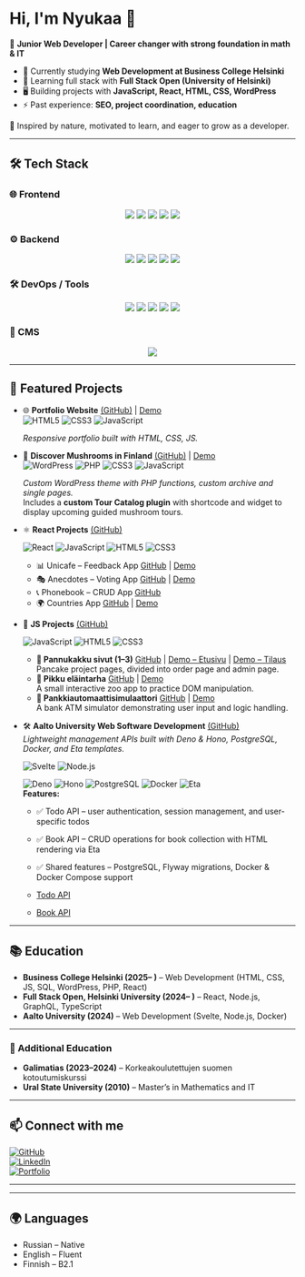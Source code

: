 # Hi, I'm Nyukaa 👋  

🎯 **Junior Web Developer | Career changer with strong foundation in math & IT**  

- 🌱 Currently studying **Web Development at Business College Helsinki**  
- 🚀 Learning full stack with **Full Stack Open (University of Helsinki)**  
- 🖥️ Building projects with **JavaScript, React, HTML, CSS, WordPress**  
- ⚡ Past experience: **SEO, project coordination, education**

🌿 Inspired by nature, motivated to learn, and eager to grow as a developer. 

---


## 🛠 Tech Stack  

### 🌐 Frontend  
<p align="center">
  <img src="https://img.shields.io/badge/HTML5-E34F26?style=for-the-badge&logo=html5&logoColor=white" />
  <img src="https://img.shields.io/badge/CSS3-1572B6?style=for-the-badge&logo=css3&logoColor=white" />
  <img src="https://img.shields.io/badge/JavaScript-F7DF1E?style=for-the-badge&logo=javascript&logoColor=black" />
  <img src="https://img.shields.io/badge/React-20232A?style=for-the-badge&logo=react&logoColor=61DAFB" />
  <img src="https://img.shields.io/badge/Svelte-FF3E00?style=for-the-badge&logo=svelte&logoColor=white" />
</p>

### ⚙️ Backend  
<p align="center">
  <img src="https://img.shields.io/badge/Node.js-339933?style=for-the-badge&logo=nodedotjs&logoColor=white" />
  <img src="https://img.shields.io/badge/Express.js-000000?style=for-the-badge&logo=express&logoColor=white" />
  <img src="https://img.shields.io/badge/PHP-777BB4?style=for-the-badge&logo=php&logoColor=white" />
  <img src="https://img.shields.io/badge/MySQL-4479A1?style=for-the-badge&logo=mysql&logoColor=white" />
  <img src="https://img.shields.io/badge/PostgreSQL-316192?style=for-the-badge&logo=postgresql&logoColor=white" />
</p>

### 🛠 DevOps / Tools  
<p align="center">
  <img src="https://img.shields.io/badge/Docker-2496ED?style=for-the-badge&logo=docker&logoColor=white" />
  <img src="https://img.shields.io/badge/Git-F05032?style=for-the-badge&logo=git&logoColor=white" />
  <img src="https://img.shields.io/badge/GitHub-181717?style=for-the-badge&logo=github&logoColor=white" />
  <img src="https://img.shields.io/badge/VS Code-007ACC?style=for-the-badge&logo=visualstudiocode&logoColor=white" />
  <img src="https://img.shields.io/badge/Linux-FCC624?style=for-the-badge&logo=linux&logoColor=black" />
</p>

### 🎨 CMS  
<p align="center">
  <img src="https://img.shields.io/badge/WordPress-21759B?style=for-the-badge&logo=wordpress&logoColor=white" />
</p>

---

## 🔑 Featured Projects  

- 🌐 **Portfolio Website** [(GitHub)](https://github.com/Nyukaa/BCNew/tree/main/HTML/profile_page_project) | [Demo](https://nyukaa.github.io/BCNew/Portfolio/index.html)  
  ![HTML5](https://img.shields.io/badge/HTML5-E34F26?style=for-the-badge&logo=html5&logoColor=white)
  ![CSS3](https://img.shields.io/badge/CSS3-1572B6?style=for-the-badge&logo=css3&logoColor=white)
  ![JavaScript](https://img.shields.io/badge/JavaScript-F7DF1E?style=for-the-badge&logo=javascript&logoColor=black)
  
  *Responsive portfolio built with HTML, CSS, JS.*  
   

- 🍄 **Discover Mushrooms in Finland** [(GitHub)](https://github.com/Nyukaa/BCNew/tree/main/Wordpress/discovermushrooms/app/public/wp-content/themes/nature) | [Demo](https://discovermushrooms.fwh.is/)  
  ![WordPress](https://img.shields.io/badge/WordPress-21759B?style=for-the-badge&logo=wordpress&logoColor=white)
  ![PHP](https://img.shields.io/badge/PHP-777BB4?style=for-the-badge&logo=php&logoColor=white)
  ![CSS3](https://img.shields.io/badge/CSS3-1572B6?style=for-the-badge&logo=css3&logoColor=white)
  ![JavaScript](https://img.shields.io/badge/JavaScript-F7DF1E?style=for-the-badge&logo=javascript&logoColor=black)
  
  *Custom WordPress theme with PHP functions, custom archive and single pages.*  
  Includes a **custom Tour Catalog plugin** with shortcode and widget to display upcoming guided mushroom tours.


- ⚛️ **React Projects** [(GitHub)](https://github.com/Nyukaa/React)  
  
  ![React](https://img.shields.io/badge/React-20232A?style=for-the-badge&logo=react&logoColor=61DAFB)
  ![JavaScript](https://img.shields.io/badge/JavaScript-F7DF1E?style=for-the-badge&logo=javascript&logoColor=black)
  ![HTML5](https://img.shields.io/badge/HTML5-E34F26?style=for-the-badge&logo=html5&logoColor=white)
  ![CSS3](https://img.shields.io/badge/CSS3-1572B6?style=for-the-badge&logo=css3&logoColor=white)  
  - 📊 Unicafe – Feedback App [GitHub](https://github.com/Nyukaa/BCNew/blob/main/React/02-soveltavat-tehtavat/ex11/README.md)  | [Demo](https://nyukaa.github.io/BCNew/Unicafe/)
  - 🎭 Anecdotes – Voting App [GitHub](https://github.com/Nyukaa/BCNew/tree/main/React/02-soveltavat-tehtavat/ex14) | [Demo]( https://nyukaa.github.io/BCNew/Anecdotes/)
  - 📞 Phonebook – CRUD App [GitHub](https://github.com/Nyukaa/BCNew/tree/main/React/02-soveltavat-tehtavat/ex2_17)  
  - 🌍 Countries App [GitHub](https://github.com/Nyukaa/BCNew/tree/main/React/02-soveltavat-tehtavat/ex2_20) | [Demo]( https://nyukaa.github.io/BCNew/Countries/)

- 📜 **JS Projects** [(GitHub)](https://github.com/Nyukaa/BCNew/blob/main/README.md)  
  
  ![JavaScript](https://img.shields.io/badge/JavaScript-F7DF1E?style=for-the-badge&logo=javascript&logoColor=black)
  ![HTML5](https://img.shields.io/badge/HTML5-E34F26?style=for-the-badge&logo=html5&logoColor=white)
  ![CSS3](https://img.shields.io/badge/CSS3-1572B6?style=for-the-badge&logo=css3&logoColor=white)  
  - **🥞 Pannukakku sivut (1–3)** [GitHub](https://github.com/Nyukaa/BCNew/tree/main/HTML/09-viikko/Pannukakku) | [Demo – Etusivu](https://pannukakku-87646.web.app) | [Demo – Tilaus](https://pannukakku-87646.web.app/tilaus.html)  
    Pancake project pages, divided into order page and admin page.  
  - **🐾 Pikku eläintarha** [GitHub](https://github.com/Nyukaa/BCNew/tree/main/JSHarjoitukset/viikko_7/eläntarha) | [Demo](https://pikku-elaintarha-88c4c.web.app)  
    A small interactive zoo app to practice DOM manipulation.  
  - **🏧 Pankkiautomaattisimulaattori** [GitHub](https://github.com/Nyukaa/BCNew/tree/main/JSHarjoitukset/viikko_4/Pankki) | [Demo](https://pankkiautomaattisimulaattori.web.app)  
    A bank ATM simulator demonstrating user input and logic handling.  

- 🛠️ **Aalto University Web Software Development** [(GitHub)](https://github.com/Nyukaa/Aalto-Full-Stack)  
  *Lightweight management APIs built with Deno & Hono, PostgreSQL, Docker, and Eta templates.*  
 
  ![Svelte](https://img.shields.io/badge/Svelte-FF3E00?style=for-the-badge&logo=svelte&logoColor=white)
![Node.js](https://img.shields.io/badge/Node.js-339933?style=for-the-badge&logo=nodedotjs&logoColor=white)

  ![Deno](https://img.shields.io/badge/Deno-000000?style=for-the-badge&logo=deno&logoColor=white)
  ![Hono](https://img.shields.io/badge/Hono-00C9FF?style=for-the-badge&logo=javascript&logoColor=white)
  ![PostgreSQL](https://img.shields.io/badge/PostgreSQL-316192?style=for-the-badge&logo=postgresql&logoColor=white)
  ![Docker](https://img.shields.io/badge/Docker-2496ED?style=for-the-badge&logo=docker&logoColor=white)
  ![Eta](https://img.shields.io/badge/Eta-FFA500?style=for-the-badge&logo=javascript&logoColor=white)  
  **Features:**  
  - ✅ Todo API – user authentication, session management, and user-specific todos  
  - ✅ Book API – CRUD operations for book collection with HTML rendering via Eta  
  - ✅ Shared features – PostgreSQL, Flyway migrations, Docker & Docker Compose support  

  - [Todo API ](https://github.com/Nyukaa/Aalto-Full-Stack/blob/main/final/todo/readme.md)  
  - [Book API ](https://github.com/Nyukaa/Aalto-Full-Stack/blob/main/final/book/readme.md)  


---

## 📚 Education  

- **Business College Helsinki (2025– )** – Web Development (HTML, CSS, JS, SQL, WordPress, PHP, React)  
- **Full Stack Open, Helsinki University (2024– )** – React, Node.js, GraphQL, TypeScript  
- **Aalto University (2024)** – Web Development (Svelte, Node.js, Docker)  

---

### 📖 Additional Education
- **Galimatias (2023–2024)** – Korkeakoulutettujen suomen kotoutumiskurssi  
- **Ural State University (2010)** – Master’s in Mathematics and IT
  
---
## 📫 Connect with me  


[![GitHub](https://img.shields.io/badge/GitHub-181717?style=for-the-badge&logo=github&logoColor=white)](https://github.com/Nyukaa)  
[![LinkedIn](https://img.shields.io/badge/LinkedIn-0A66C2?style=for-the-badge&logo=linkedin&logoColor=white)](https://www.linkedin.com/in/anna-shitikova-985b62362/)  
[![Portfolio](https://img.shields.io/badge/Portfolio-FF7139?style=for-the-badge&logo=firefox&logoColor=white)](https://portfolio-a8654.web.app/index.html)  



---
<!--

## 🛠 Tech Stack  

<p align="center">
  <img src="https://cdn.jsdelivr.net/gh/devicons/devicon/icons/html5/html5-original.svg" width="50px" />
  <img src="https://cdn.jsdelivr.net/gh/devicons/devicon/icons/css3/css3-original.svg" width="50px" />
  <img src="https://cdn.jsdelivr.net/gh/devicons/devicon/icons/javascript/javascript-original.svg" width="50px" />
  <img src="https://cdn.jsdelivr.net/gh/devicons/devicon/icons/react/react-original.svg" width="50px" />
  <img src="https://cdn.jsdelivr.net/gh/devicons/devicon/icons/svelte/svelte-original.svg" width="50px" />
  <img src="https://cdn.jsdelivr.net/gh/devicons/devicon/icons/nodejs/nodejs-original.svg" width="50px" />
  <img src="https://cdn.jsdelivr.net/gh/devicons/devicon/icons/mysql/mysql-original.svg" width="50px" />
  <img src="https://cdn.jsdelivr.net/gh/devicons/devicon/icons/postgresql/postgresql-original.svg" width="50px" />
  <img src="https://cdn.jsdelivr.net/gh/devicons/devicon/icons/docker/docker-original.svg" width="50px" />
  <img src="https://cdn.jsdelivr.net/gh/devicons/devicon/icons/wordpress/wordpress-plain.svg" width="50px" />
</p>

---

✨ Check pinned repos below for code samples and projects!
## 📊 GitHub Stats  

![Nyukaa's GitHub stats](https://github-readme-stats.vercel.app/api?username=Nyukaa&show_icons=true&theme=tokyonight)  

![Top Langs](https://github-readme-stats.vercel.app/api/top-langs/?username=Nyukaa&layout=compact&theme=tokyonight)
-->
---

## 🌍 Languages
- Russian – Native  
- English – Fluent  
- Finnish – B2.1  



